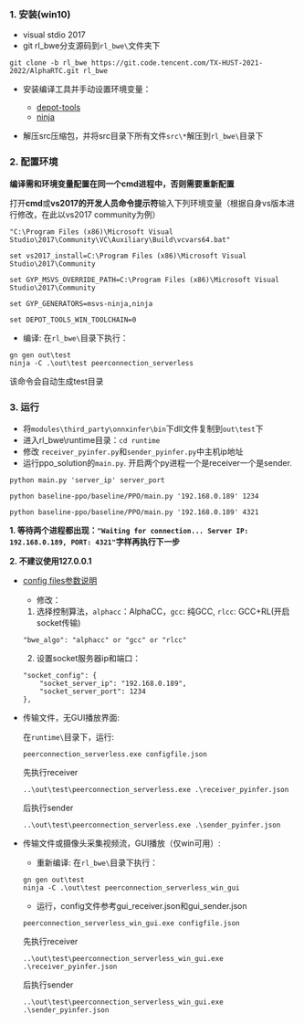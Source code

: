 ### 1. 安装(win10)
* visual stdio 2017
* git rl_bwe分支源码到`rl_bwe\`文件夹下
```
git clone -b rl_bwe https://git.code.tencent.com/TX-HUST-2021-2022/AlphaRTC.git rl_bwe
```

* 安装编译工具并手动设置环境变量：
    - [depot-tools](https://commondatastorage.googleapis.com/chrome-infra-docs/flat/depot_tools/docs/html/depot_tools_tutorial.html#_setting_up)
    - [ninja](https://blog.csdn.net/qq_20373723/article/details/84061647)

* 解压src压缩包，并将src目录下所有文件`src\*`解压到`rl_bwe\`目录下
### 2. 配置环境
**编译需和环境变量配置在同一个cmd进程中，否则需要重新配置**

打开**cmd**或**vs2017的开发人员命令提示符**输入下列环境变量（根据自身vs版本进行修改，在此以vs2017 community为例）
```
"C:\Program Files (x86)\Microsoft Visual Studio\2017\Community\VC\Auxiliary\Build\vcvars64.bat"

set vs2017_install=C:\Program Files (x86)\Microsoft Visual Studio\2017\Community

set GYP_MSVS_OVERRIDE_PATH=C:\Program Files (x86)\Microsoft Visual Studio\2017\Community

set GYP_GENERATORS=msvs-ninja,ninja

set DEPOT_TOOLS_WIN_TOOLCHAIN=0
```
* 编译: 在`rl_bwe\`目录下执行：

```
gn gen out\test
ninja -C .\out\test peerconnection_serverless
```

该命令会自动生成test目录

### 3. 运行
* 将`modules\third_party\onnxinfer\bin`下dll文件复制到`out\test`下
* 进入rl_bwe\runtime目录：`cd runtime`
* 修改 `receiver_pyinfer.py`和`sender_pyinfer.py`中主机ip地址
* 运行ppo_solution的`main.py`. 开启两个py进程一个是receiver一个是sender.
```
python main.py 'server_ip' server_port
```
```
python baseline-ppo/baseline/PPO/main.py '192.168.0.189' 1234
```
```
python baseline-ppo/baseline/PPO/main.py '192.168.0.189' 4321
```
**1. 等待两个进程都出现：`"Waiting for connection... Server IP: 192.168.0.189, PORT: 4321"`字样再执行下一步**

**2. 不建议使用127.0.0.1** 

* [config files参数说明](https://github.com/OpenNetLab/AlphaRTC#configurations-for-peerconnection_serverless)

    - 修改：
    1. 选择控制算法，`alphacc`：AlphaCC，`gcc`: 纯GCC, `rlcc`: GCC+RL(开启socket传输)
    ```
    "bwe_algo": "alphacc" or "gcc" or "rlcc"
    ```
    2. 设置socket服务器ip和端口：
    ```
    "socket_config": {
        "socket_server_ip": "192.168.0.189",
        "socket_server_port": 1234
    },
    ```

* 传输文件，无GUI播放界面:

    在`runtime\`目录下，运行:
    ```
    peerconnection_serverless.exe configfile.json
    ```
    先执行receiver
    ```
    ..\out\test\peerconnection_serverless.exe .\receiver_pyinfer.json
    ```
    后执行sender
    ```
    ..\out\test\peerconnection_serverless.exe .\sender_pyinfer.json
    ```

* 传输文件或摄像头采集视频流，GUI播放（仅win可用）:
    - 重新编译: 在`rl_bwe\`目录下执行：

    ```
    gn gen out\test
    ninja -C .\out\test peerconnection_serverless_win_gui
    ```
    - 运行，config文件参考gui_receiver.json和gui_sender.json
    ```
    peerconnection_serverless_win_gui.exe configfile.json 
    ```
    先执行receiver
    ```
    ..\out\test\peerconnection_serverless_win_gui.exe .\receiver_pyinfer.json
    ```
    后执行sender
    ```
    ..\out\test\peerconnection_serverless_win_gui.exe .\sender_pyinfer.json
    ```